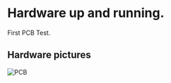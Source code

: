 # Hardware up and running. 

First PCB Test. 


## Hardware pictures
![PCB](20201123_first_hardware_picture.jpg)
